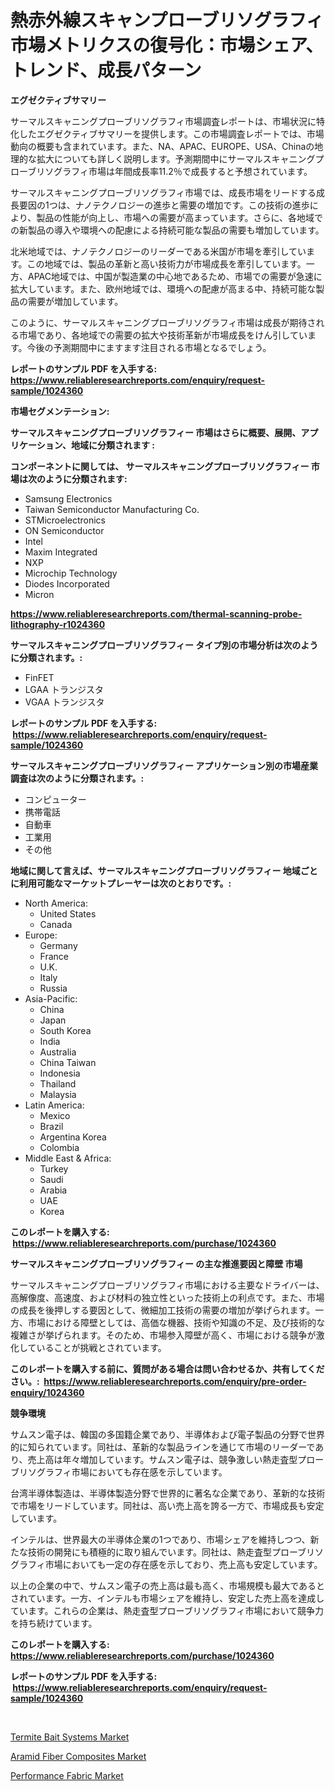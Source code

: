 <p><h1>熱赤外線スキャンプローブリソグラフィ市場メトリクスの復号化：市場シェア、トレンド、成長パターン</h1></p><p><strong>エグゼクティブサマリー</strong></p>
<p><p>サーマルスキャニングプローブリソグラフィ市場調査レポートは、市場状況に特化したエグゼクティブサマリーを提供します。この市場調査レポートでは、市場動向の概要も含まれています。また、NA、APAC、EUROPE、USA、Chinaの地理的な拡大についても詳しく説明します。予測期間中にサーマルスキャニングプローブリソグラフィ市場は年間成長率11.2％で成長すると予想されています。</p><p>サーマルスキャニングプローブリソグラフィ市場では、成長市場をリードする成長要因の1つは、ナノテクノロジーの進歩と需要の増加です。この技術の進歩により、製品の性能が向上し、市場への需要が高まっています。さらに、各地域での新製品の導入や環境への配慮による持続可能な製品の需要も増加しています。</p><p>北米地域では、ナノテクノロジーのリーダーである米国が市場を牽引しています。この地域では、製品の革新と高い技術力が市場成長を牽引しています。一方、APAC地域では、中国が製造業の中心地であるため、市場での需要が急速に拡大しています。また、欧州地域では、環境への配慮が高まる中、持続可能な製品の需要が増加しています。</p><p>このように、サーマルスキャニングプローブリソグラフィ市場は成長が期待される市場であり、各地域での需要の拡大や技術革新が市場成長をけん引しています。今後の予測期間中にますます注目される市場となるでしょう。</p></p>
<p><strong>レポートのサンプル PDF を入手する: <a href="https://www.reliableresearchreports.com/enquiry/request-sample/1024360">https://www.reliableresearchreports.com/enquiry/request-sample/1024360</a></strong></p>
<p><strong>市場セグメンテーション:</strong></p>
<p><strong> サーマルスキャニングプローブリソグラフィー 市場はさらに概要、展開、アプリケーション、地域に分類されます :</strong></p>
<p><strong>コンポーネントに関しては、 サーマルスキャニングプローブリソグラフィー 市場は次のように分類されます: &nbsp;</strong></p>
<p><ul><li>Samsung Electronics</li><li>Taiwan Semiconductor Manufacturing Co.</li><li>STMicroelectronics</li><li>ON Semiconductor</li><li>Intel</li><li>Maxim Integrated</li><li>NXP</li><li>Microchip Technology</li><li>Diodes Incorporated</li><li>Micron</li></ul></p>
<p><strong><a href="https://www.reliableresearchreports.com/thermal-scanning-probe-lithography-r1024360">https://www.reliableresearchreports.com/thermal-scanning-probe-lithography-r1024360</a></strong></p>
<p><strong> サーマルスキャニングプローブリソグラフィー タイプ別の市場分析は次のように分類されます。:</strong></p>
<p><ul><li>FinFET</li><li>LGAA トランジスタ</li><li>VGAA トランジスタ</li></ul></p>
<p><strong>レポートのサンプル PDF を入手する: &nbsp;<a href="https://www.reliableresearchreports.com/enquiry/request-sample/1024360">https://www.reliableresearchreports.com/enquiry/request-sample/1024360</a></strong></p>
<p><strong> サーマルスキャニングプローブリソグラフィー アプリケーション別の市場産業調査は次のように分類されます。:</strong></p>
<p><ul><li>コンピューター</li><li>携帯電話</li><li>自動車</li><li>工業用</li><li>その他</li></ul></p>
<p><strong>地域に関して言えば、サーマルスキャニングプローブリソグラフィー 地域ごとに利用可能なマーケットプレーヤーは次のとおりです。:</strong></p>
<p><ul>
    <li>
        North America:
        <ul>
            <li>United States</li>
            <li>Canada</li>
        </ul>
    </li>
    <li>
        Europe:
        <ul>
            <li>Germany</li>
            <li>France</li>
            <li>U.K.</li>
            <li>Italy</li>
            <li>Russia</li>
        </ul>
    </li>
    <li>
        Asia-Pacific:
        <ul>
            <li>China</li>
            <li>Japan</li>
            <li>South Korea</li>
            <li>India</li>
            <li>Australia</li>
            <li>China Taiwan</li>
            <li>Indonesia</li>
            <li>Thailand</li>
            <li>Malaysia</li>
        </ul>
    </li>
    <li>
        Latin America:
        <ul>
            <li>Mexico</li>
            <li>Brazil</li>
            <li>Argentina Korea</li>
            <li>Colombia</li>
        </ul>
    </li>
    <li>
        Middle East & Africa:
        <ul>
            <li>Turkey</li>
            <li>Saudi</li>
            <li>Arabia</li>
            <li>UAE</li>
            <li>Korea</li>
        </ul>
    </li>
    </ul></p>
<p><strong>このレポートを購入する: &nbsp;<a href="https://www.reliableresearchreports.com/purchase/1024360">https://www.reliableresearchreports.com/purchase/1024360</a></strong></p>
<p><strong>サーマルスキャニングプローブリソグラフィー の主な推進要因と障壁 市場</strong></p>
<p><p>サーマルスキャニングプローブリソグラフィ市場における主要なドライバーは、高解像度、高速度、および材料の独立性といった技術上の利点です。また、市場の成長を後押しする要因として、微細加工技術の需要の増加が挙げられます。一方、市場における障壁としては、高価な機器、技術や知識の不足、及び技術的な複雑さが挙げられます。そのため、市場参入障壁が高く、市場における競争が激化していることが挑戦とされています。</p></p>
<p><strong>このレポートを購入する前に、質問がある場合は問い合わせるか、共有してください。:&nbsp; <a href="https://www.reliableresearchreports.com/enquiry/pre-order-enquiry/1024360">https://www.reliableresearchreports.com/enquiry/pre-order-enquiry/1024360</a></strong></p>
<p><strong>競争環境</strong></p>
<p><p>サムスン電子は、韓国の多国籍企業であり、半導体および電子製品の分野で世界的に知られています。同社は、革新的な製品ラインを通じて市場のリーダーであり、売上高は年々増加しています。サムスン電子は、競争激しい熱走査型プローブリソグラフィ市場においても存在感を示しています。</p><p>台湾半導体製造は、半導体製造分野で世界的に著名な企業であり、革新的な技術で市場をリードしています。同社は、高い売上高を誇る一方で、市場成長も安定しています。</p><p>インテルは、世界最大の半導体企業の1つであり、市場シェアを維持しつつ、新たな技術の開発にも積極的に取り組んでいます。同社は、熱走査型プローブリソグラフィ市場においても一定の存在感を示しており、売上高も安定しています。</p><p>以上の企業の中で、サムスン電子の売上高は最も高く、市場規模も最大であるとされています。一方、インテルも市場シェアを維持し、安定した売上高を達成しています。これらの企業は、熱走査型プローブリソグラフィ市場において競争力を持ち続けています。</p></p>
<p><strong>このレポートを購入する: &nbsp; <a href="https://www.reliableresearchreports.com/purchase/1024360">https://www.reliableresearchreports.com/purchase/1024360</a></strong></p>
<p><strong>レポートのサンプル PDF を入手する: &nbsp;<a href="https://www.reliableresearchreports.com/enquiry/request-sample/1024360">https://www.reliableresearchreports.com/enquiry/request-sample/1024360</a></strong><strong></strong></p>
<p>&nbsp;</p>
<p><p><a href="https://www.linkedin.com/pulse/termite-bait-systems-market-size-trends-growth-outlook-forecasted-zssfc?trackingId=PxOxWJ5ommpHFIocHO%2Fubw%3D%3D">Termite Bait Systems Market</a></p><p><a href="https://www.linkedin.com/pulse/aramid-fiber-composites-market-size-share-amp-trends-analysis-9rd3c?trackingId=G6yDcMUjlkm9z%2BASSL7r2Q%3D%3D">Aramid Fiber Composites Market</a></p><p><a href="https://www.linkedin.com/pulse/performance-fabric-market-research-report-provides-critical-0r2ac?trackingId=rgKop4TUA9HrWBhiW9Uifw%3D%3D">Performance Fabric Market</a></p></p>